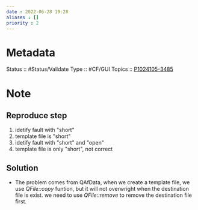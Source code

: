 ```yaml
---
date : 2022-06-28 19:28
aliases : []
priority : 2
---
```

# Metadata
Status :: #Status/Validate 
Type :: #CF/GUI 
Topics :: [P1024105-3485](https://jira.internal.synopsys.com/browse/P10241015-3485)
# Note
## Reproduce step
1. idetify fault with "short"
2. template file is "short"
3. idetify fault with "short" and "open"
4. template file is only "short", not correct
## Solution
* The problem comes from QAfData, when we create a template file, we use *QFile::copy* funtion, but it will not overwright when the destination file is exist. we need to use *QFile::remove* to remove the destination file first.